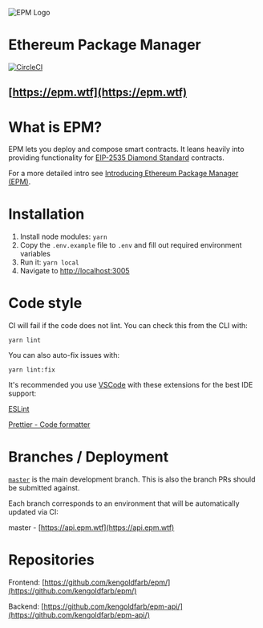 ![EPM Logo](https://cdn.ken.codes/epm-800x450.jpg)

# Ethereum Package Manager

[![CircleCI](https://dl.circleci.com/status-badge/img/gh/kengoldfarb/epm-api/tree/master.svg?style=svg)](https://dl.circleci.com/status-badge/redirect/gh/kengoldfarb/epm-api/tree/master)

## [https://epm.wtf](https://epm.wtf)

# What is EPM?

EPM lets you deploy and compose smart contracts. It leans heavily into providing functionality for [EIP-2535 Diamond Standard](https://eips.ethereum.org/EIPS/eip-2535) contracts.

For a more detailed intro see [Introducing Ethereum Package Manager (EPM)](https://paragraph.xyz/@ken/ethereum-package-manager).

# Installation

1. Install node modules: `yarn`
2. Copy the `.env.example` file to `.env` and fill out required environment variables
3. Run it: `yarn local`
4. Navigate to [http://localhost:3005](http://localhost:3005)

# Code style

CI will fail if the code does not lint. You can check this from the CLI with:

`yarn lint`

You can also auto-fix issues with:

`yarn lint:fix`

It's recommended you use [VSCode](https://code.visualstudio.com/) with these extensions for the best IDE support:

[ESLint](https://marketplace.visualstudio.com/items?itemName=dbaeumer.vscode-eslint)

[Prettier - Code formatter](https://marketplace.visualstudio.com/items?itemName=esbenp.prettier-vscode)

# Branches / Deployment

[`master`](https://github.com/kengoldfarb/epm-api/tree/master) is the main development branch. This is also the branch PRs should be submitted against.

Each branch corresponds to an environment that will be automatically updated via CI:

master - [https://api.epm.wtf](https://api.epm.wtf)

# Repositories

Frontend: [https://github.com/kengoldfarb/epm/](https://github.com/kengoldfarb/epm/)

Backend: [https://github.com/kengoldfarb/epm-api/](https://github.com/kengoldfarb/epm-api/)
